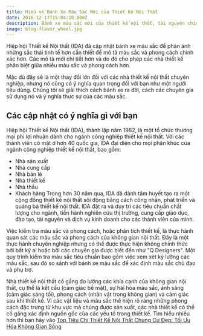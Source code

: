 ```yaml
---
title: Hiểu về Bánh Xe Màu Sắc Mới của Thiết Kế Nội Thất
date: 2016-12-17T15:04:10.000Z
description: Bánh xe màu sắc mới của thiết kế nội thất, tài nguyên chính thức được các nhà thiết kế sử dụng, đã được cập nhật lần đầu tiên trong năm nay.
image: blog-flavor_wheel.jpg
---
```


Hiệp hội Thiết kế Nội thất (IDA) đã cập nhật bánh xe màu sắc để phản ánh những sắc thái tinh tế hơn cần thiết để mô tả màu sắc và phong cách chính xác hơn. Các mô tả mới chi tiết hơn và do đó cho phép các nhà thiết kế phân biệt giữa nhiều màu sắc và phong cách hơn.

Mặc dù đây sẽ là một thay đổi lớn đối với các nhà thiết kế nội thất chuyên nghiệp, nhưng nó cũng có ý nghĩa quan trọng đối với bạn như một người tiêu dùng. Chúng tôi sẽ giải thích cách bánh xe ra đời, cách các chuyên gia sử dụng nó và ý nghĩa thực sự của các màu sắc.

## Các cập nhật có ý nghĩa gì với bạn

Hiệp hội Thiết kế Nội thất (IDA), thành lập năm 1982, là một tổ chức thương mại phi lợi nhuận dành cho ngành công nghiệp thiết kế nội thất. Với các thành viên có mặt ở hơn 40 quốc gia, IDA đại diện cho mọi phân khúc của ngành công nghiệp thiết kế nội thất, bao gồm:

- Nhà sản xuất
- Nhà cung cấp
- Nhà bán lẻ
- Nhà thiết kế
- Nhà thầu
- Khách hàng
Trong hơn 30 năm qua, IDA đã dành tâm huyết tạo ra một cộng đồng thiết kế nội thất sôi động bằng cách công nhận, phát triển và quảng bá thiết kế nội thất. IDA đặt ra và duy trì các tiêu chuẩn chất lượng cho ngành, tiến hành nghiên cứu thị trường, cung cấp giáo dục, đào tạo, tài nguyên và dịch vụ kinh doanh cho các thành viên của mình.

Việc kiểm tra màu sắc và phong cách, hoặc phân tích thiết kế, là thực hành quan sát các màu sắc và phong cách của không gian nội thất. Đây là một thực hành chuyên nghiệp nhưng có thể được thực hiện không chính thức bởi bất kỳ ai hoặc bởi các chuyên gia được biết đến như "Q Designers". Một quy trình kiểm tra màu sắc tiêu chuẩn bao gồm việc xem xét kỹ lưỡng các màu sắc, sau đó so sánh với bánh xe màu sắc để xác định màu sắc chủ đạo và phụ trợ.

Nhà thiết kế nội thất cố gắng đo lường các khía cạnh của không gian nội thất, cụ thể là kết cấu (cảm giác bề mặt), sự hài hòa màu sắc, ánh sáng (cảm giác sáng tối), phong cách (nhân vật trong không gian) và cảm giác sau khi thiết kế. Vì các vật liệu và màu sắc thể hiện rõ ràng những phong cách đặc trưng từ khu vực mà chúng được sản xuất, các nhà thiết kế có thể cố gắng xác định nguồn gốc của các yếu tố trong thiết kế.
Tìm hiểu nhiều hơn thì bạn hãy vào [Top Tiêu Chí Thiết Kế Nội Thất Chung Cư Đẹp: Tối Ưu Hóa Không Gian Sống](https://hayconcept.com/top-tieu-chi-thiet-ke-noi-that-chung-cu-dep-toi-uu-hoa-khong-gian-song/)
